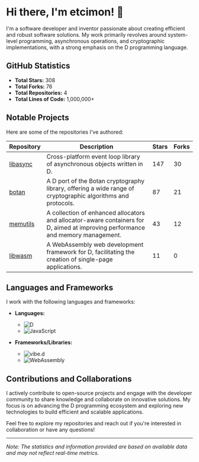 # Hi there, I'm etcimon! 👋

I'm a software developer and inventor passionate about creating efficient and robust software solutions. My work primarily revolves around system-level programming, asynchronous operations, and cryptographic implementations, with a strong emphasis on the D programming language.

## GitHub Statistics

- **Total Stars:** 308
- **Total Forks:** 76
- **Total Repositories:** 4
- **Total Lines of Code:** 1,000,000+

## Notable Projects

Here are some of the repositories I've authored:

| Repository | Description | Stars | Forks |
|------------|-------------|-------|-------|
| [libasync](https://github.com/etcimon/libasync) | Cross-platform event loop library of asynchronous objects written in D. | 147 | 30 |
| [botan](https://github.com/etcimon/botan) | A D port of the Botan cryptography library, offering a wide range of cryptographic algorithms and protocols. | 87 | 21 |
| [memutils](https://github.com/etcimon/memutils) | A collection of enhanced allocators and allocator-aware containers for D, aimed at improving performance and memory management. | 43 | 12 |
| [libwasm](https://github.com/etcimon/libwasm) | A WebAssembly web development framework for D, facilitating the creation of single-page applications. | 11 | 0 |

## Languages and Frameworks

I work with the following languages and frameworks:

- **Languages:**
  - ![D](https://img.shields.io/badge/-D-0?logo=D&logoColor=white&style=flat-square)
  - ![JavaScript](https://img.shields.io/badge/-JavaScript-0?logo=JavaScript&logoColor=white&style=flat-square)

- **Frameworks/Libraries:**
  - ![vibe.d](https://img.shields.io/badge/-vibe.d-0?logo=Vibe.d&logoColor=white&style=flat-square)
  - ![WebAssembly](https://img.shields.io/badge/-WebAssembly-0?logo=WebAssembly&logoColor=white&style=flat-square)

## Contributions and Collaborations

I actively contribute to open-source projects and engage with the developer community to share knowledge and collaborate on innovative solutions. My focus is on advancing the D programming ecosystem and exploring new technologies to build efficient and scalable applications.

Feel free to explore my repositories and reach out if you're interested in collaboration or have any questions!

---

*Note: The statistics and information provided are based on available data and may not reflect real-time metrics.*
